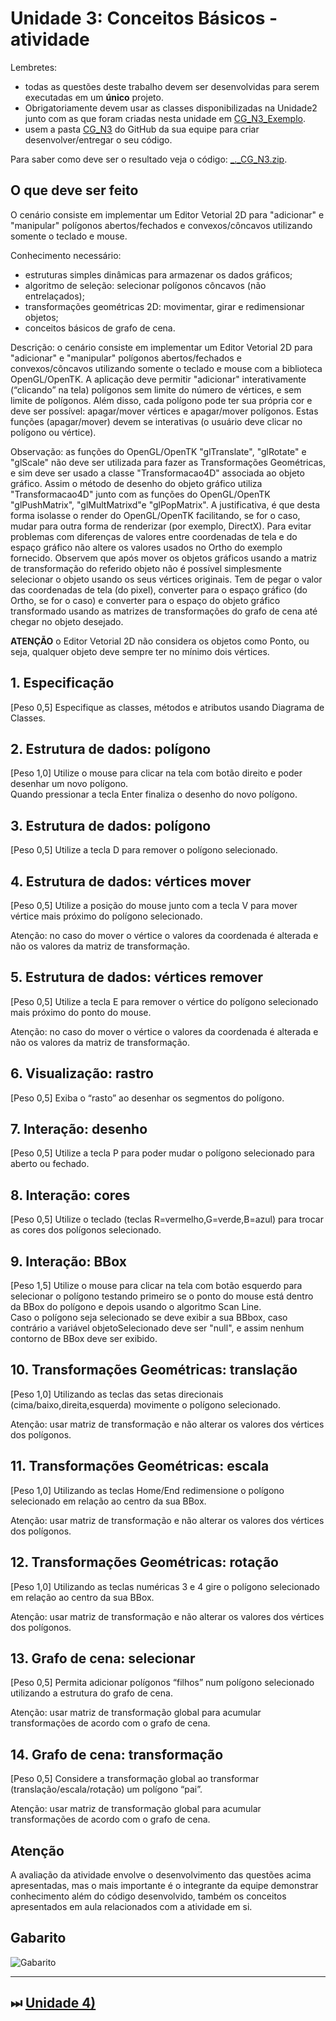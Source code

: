 # Unidade 3: Conceitos Básicos - atividade  

Lembretes:

- todas as questões deste trabalho devem ser desenvolvidas para serem executadas em um **único** projeto.  
- Obrigatoriamente devem usar as classes disponibilizadas na Unidade2 junto com as que foram criadas nesta unidade em [CG_N3_Exemplo](./CG_N3_Exemplo/).  
- usem a pasta [CG_N3](./CG_N3/) do GitHub da sua equipe para criar desenvolver/entregar o seu código.  

Para saber como deve ser o resultado veja o código: [_._CG_N3.zip](./_._CG_N3.zip "_._CG_N3.zip").  

## O que deve ser feito

O cenário consiste em implementar um Editor Vetorial 2D para "adicionar" e "manipular" polígonos abertos/fechados e convexos/côncavos utilizando somente o teclado e mouse.  

Conhecimento necessário:  

- estruturas simples dinâmicas para armazenar os dados gráficos;  
- algoritmo de seleção: selecionar polígonos côncavos (não entrelaçados);  
- transformações geométricas 2D: movimentar, girar e redimensionar objetos;  
- conceitos básicos de grafo de cena.  

Descrição: o cenário consiste em implementar um Editor Vetorial 2D para "adicionar" e "manipular" polígonos abertos/fechados e convexos/côncavos utilizando somente o teclado e mouse com a biblioteca OpenGL/OpenTK. A aplicação deve permitir "adicionar" interativamente (“clicando” na tela) polígonos sem limite do número de vértices, e sem limite de polígonos. Além disso, cada polígono pode ter sua própria cor e deve ser possível: apagar/mover vértices e apagar/mover polígonos. Estas funções (apagar/mover) devem se interativas (o usuário deve clicar no polígono ou vértice).  

Observação: as funções do OpenGL/OpenTK "glTranslate", "glRotate" e "glScale" não deve ser utilizada para fazer as Transformações Geométricas, e sim deve ser usado a classe "Transformacao4D" associada ao objeto gráfico. Assim o método de desenho do objeto gráfico utiliza "Transformacao4D" junto com as funções do OpenGL/OpenTK "glPushMatrix", "glMultMatrixd"e "glPopMatrix". A justificativa, é que desta forma isolasse o render do OpenGL/OpenTK facilitando, se for o caso, mudar para outra forma de renderizar (por exemplo, DirectX). Para evitar problemas com diferenças de valores entre coordenadas de tela e do espaço gráfico não altere os valores usados no Ortho do exemplo fornecido. Observem que após mover os objetos gráficos usando a matriz de transformação do referido objeto não é possível simplesmente selecionar o objeto usando os seus vértices originais. Tem de pegar o valor das coordenadas de tela (do pixel), converter para o espaço gráfico (do Ortho, se for o caso) e converter para o espaço do objeto gráfico transformado usando as matrizes de transformações do grafo de cena até chegar no objeto desejado.  

**ATENÇÃO** o Editor Vetorial 2D não considera os objetos como Ponto, ou seja, qualquer objeto deve sempre ter no mínimo dois vértices.  

## 1. Especificação

\[Peso 0,5] Especifique as classes, métodos e atributos usando Diagrama de Classes.  

## 2. Estrutura de dados: polígono

\[Peso 1,0] Utilize o mouse para clicar na tela com botão direito e poder desenhar um novo polígono.  
Quando pressionar a tecla Enter finaliza o desenho do novo polígono.  

## 3. Estrutura de dados: polígono

\[Peso 0,5] Utilize a tecla D para remover o polígono selecionado.  

## 4. Estrutura de dados: vértices mover

\[Peso 0,5] Utilize a posição do mouse junto com a tecla V para mover vértice mais próximo do polígono selecionado.  

Atenção: no caso do mover o vértice o valores da coordenada é alterada e não os valores da matriz de transformação.  

## 5. Estrutura de dados: vértices remover

\[Peso 0,5] Utilize a tecla E para remover o vértice do polígono selecionado mais próximo do ponto do mouse.  

Atenção: no caso do mover o vértice o valores da coordenada é alterada e não os valores da matriz de transformação.  

## 6. Visualização: rastro

\[Peso 0,5] Exiba o “rasto” ao desenhar os segmentos do polígono.  

## 7. Interação: desenho

\[Peso 0,5] Utilize a tecla P para poder mudar o polígono selecionado para aberto ou fechado.  

## 8. Interação: cores

\[Peso 0,5] Utilize o teclado (teclas R=vermelho,G=verde,B=azul) para trocar as cores dos polígonos selecionado.  

## 9. Interação: BBox

\[Peso 1,5] Utilize o mouse para clicar na tela com botão esquerdo para selecionar o polígono testando primeiro se o ponto do mouse está dentro da BBox do polígono e depois usando o algoritmo Scan Line.  
Caso o polígono seja selecionado se deve exibir a sua BBbox, caso contrário a variável objetoSelecionado deve ser "null", e assim nenhum contorno de BBox deve ser exibido.  

## 10. Transformações Geométricas: translação

\[Peso 1,0] Utilizando as teclas das setas direcionais (cima/baixo,direita,esquerda) movimente o polígono selecionado.  

Atenção: usar matriz de transformação e não alterar os valores dos vértices dos polígonos.  

## 11. Transformações Geométricas: escala

\[Peso 1,0] Utilizando as teclas Home/End redimensione o polígono selecionado em relação ao centro da sua BBox.  

Atenção: usar matriz de transformação e não alterar os valores dos vértices dos polígonos.  

## 12. Transformações Geométricas: rotação

\[Peso 1,0] Utilizando as teclas numéricas 3 e 4 gire o polígono selecionado em relação ao centro da sua BBox.  

Atenção: usar matriz de transformação e não alterar os valores dos vértices dos polígonos.  

## 13. Grafo de cena: selecionar

\[Peso 0,5] Permita adicionar polígonos “filhos” num polígono selecionado utilizando a estrutura do grafo de cena.  

Atenção: usar matriz de transformação global para acumular transformações de acordo com o grafo de cena.  

## 14. Grafo de cena: transformação

\[Peso 0,5] Considere a transformação global ao transformar (translação/escala/rotação) um polígono “pai”.  

Atenção: usar matriz de transformação global para acumular transformações de acordo com o grafo de cena.  

## Atenção

A avaliação da atividade envolve o desenvolvimento das questões acima apresentadas, mas o mais importante é o integrante da equipe demonstrar conhecimento além do código desenvolvido, também os conceitos apresentados em aula relacionados com a atividade em si.

## Gabarito

![Gabarito](atividade3Gabarito.png "Gabarito")  

----------

## ⏭ [Unidade 4)](../Unidade4/README.md "Unidade 4")  
